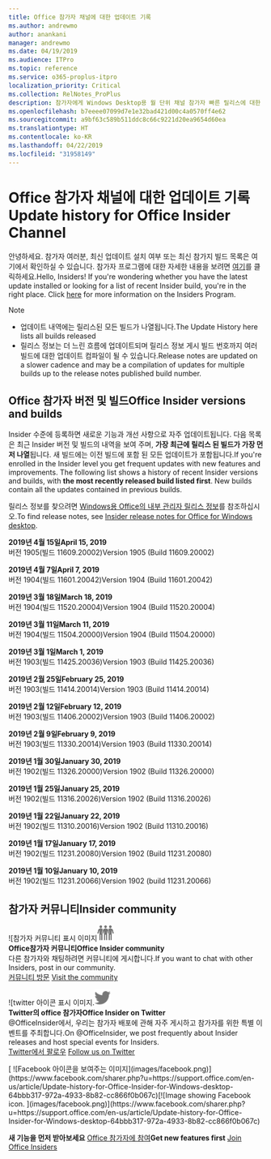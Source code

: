 ```yaml
---
title: Office 참가자 채널에 대한 업데이트 기록
ms.author: andrewmo
author: anankani
manager: andrewmo
ms.date: 04/19/2019
ms.audience: ITPro
ms.topic: reference
ms.service: o365-proplus-itpro
localization_priority: Critical
ms.collection: RelNotes_ProPlus
description: 참가자에게 Windows Desktop용 월 단위 채널 참가자 빠른 릴리스에 대한 업데이트 내역을 제공합니다.
ms.openlocfilehash: b7eeee07099d7e1e32bad421d00c4a0570ff4e62
ms.sourcegitcommit: a9bf63c589b511ddc8c66c9221d20ea9654d60ea
ms.translationtype: HT
ms.contentlocale: ko-KR
ms.lasthandoff: 04/22/2019
ms.locfileid: "31958149"
---
```

# <a name="update-history-for-office-insider-channel"></a><span data-ttu-id="57397-103">Office 참가자 채널에 대한 업데이트 기록</span><span class="sxs-lookup"><span data-stu-id="57397-103">Update history for Office Insider Channel</span></span>

<span data-ttu-id="57397-p101">안녕하세요. 참가자 여러분, 최신 업데이트 설치 여부 또는 최신 참가지 빌드 목록은 여기에서 확인하실 수 있습니다. 참가자 프로그램에 대한 자세한 내용을 보려면 [여기](https://insider.office.com/)를 클릭하세요.</span><span class="sxs-lookup"><span data-stu-id="57397-p101">Hello, Insiders! If you're wondering whether you have the latest update installed or looking for a list of recent Insider build, you're in the right place. Click [here](https://insider.office.com/) for more information on the Insiders Program.</span></span>

> [!NOTE]
> - <span data-ttu-id="57397-107">업데이트 내역에는 릴리스된 모든 빌드가 나열됩니다.</span><span class="sxs-lookup"><span data-stu-id="57397-107">The Update History here lists all builds released</span></span>
> - <span data-ttu-id="57397-108">릴리스 정보는 더 느린 흐름에 업데이트되며 릴리스 정보 게시 빌드 번호까지 여러 빌드에 대한 업데이트 컴파일이 될 수 있습니다.</span><span class="sxs-lookup"><span data-stu-id="57397-108">Release notes are updated on a slower cadence and may be a compilation of updates for multiple builds up to the release notes published build number.</span></span>



## <a name="office-insider-versions-and-builds"></a><span data-ttu-id="57397-109">Office 참가자 버전 및 빌드</span><span class="sxs-lookup"><span data-stu-id="57397-109">Office Insider versions and builds</span></span>

<span data-ttu-id="57397-p102">Insider 수준에 등록하면 새로운 기능과 개선 사항으로 자주 업데이트됩니다. 다음 목록은 최근 Insider 버전 및 빌드의 내역을 보여 주며, **가장 최근에 릴리스 된 빌드가 가장 먼저 나열**됩니다. 새 빌드에는 이전 빌드에 포함 된 모든 업데이트가 포함됩니다.</span><span class="sxs-lookup"><span data-stu-id="57397-p102">If you're enrolled in the Insider level you get frequent updates with new features and improvements. The following list shows a history of recent Insider versions and builds, with **the most recently released build listed first**. New builds contain all the updates contained in previous builds.</span></span> 

<span data-ttu-id="57397-113">릴리스 정보를 찾으려면 [Windows용 Office의 내부 관리자 릴리스 정보](https://docs.microsoft.com/ko-KR/OfficeUpdates/release-notes-office-insider)를 참조하십시오.</span><span class="sxs-lookup"><span data-stu-id="57397-113">To find release notes, see [Insider release notes for Office for Windows desktop](https://docs.microsoft.com/ko-KR/OfficeUpdates/release-notes-office-insider).</span></span>

[//]: # (제거하지 마십시오)

<span data-ttu-id="57397-115">**2019년 4월 15일**</span><span class="sxs-lookup"><span data-stu-id="57397-115">**April 15, 2019**</span></span><br/> <span data-ttu-id="57397-116">버전 1905(빌드 11609.20002)</span><span class="sxs-lookup"><span data-stu-id="57397-116">Version 1905 (Build 11609.20002)</span></span><br/>

<span data-ttu-id="57397-117">**2019년 4월 7일**</span><span class="sxs-lookup"><span data-stu-id="57397-117">**April 7, 2019**</span></span><br/> <span data-ttu-id="57397-118">버전 1904(빌드 11601.20042)</span><span class="sxs-lookup"><span data-stu-id="57397-118">Version 1904 (Build 11601.20042)</span></span><br/>

<span data-ttu-id="57397-119">**2019년 3월 18일**</span><span class="sxs-lookup"><span data-stu-id="57397-119">**March 18, 2019**</span></span><br/> <span data-ttu-id="57397-120">버전 1904(빌드 11520.20004)</span><span class="sxs-lookup"><span data-stu-id="57397-120">Version 1904 (Build 11520.20004)</span></span><br/>

<span data-ttu-id="57397-121">**2019년 3월 11일**</span><span class="sxs-lookup"><span data-stu-id="57397-121">**March 11, 2019**</span></span><br/> <span data-ttu-id="57397-122">버전 1904(빌드 11504.20000)</span><span class="sxs-lookup"><span data-stu-id="57397-122">Version 1904 (Build 11504.20000)</span></span><br/>

<span data-ttu-id="57397-123">**2019년 3월 1일**</span><span class="sxs-lookup"><span data-stu-id="57397-123">**March 1, 2019**</span></span><br/> <span data-ttu-id="57397-124">버전 1903(빌드 11425.20036)</span><span class="sxs-lookup"><span data-stu-id="57397-124">Version 1903 (Build 11425.20036)</span></span><br/> 

<span data-ttu-id="57397-125">**2019년 2월 25일**</span><span class="sxs-lookup"><span data-stu-id="57397-125">**February 25, 2019**</span></span><br/> <span data-ttu-id="57397-126">버전 1903(빌드 11414.20014)</span><span class="sxs-lookup"><span data-stu-id="57397-126">Version 1903 (Build 11414.20014)</span></span><br/> 

<span data-ttu-id="57397-127">**2019년 2월 12일**</span><span class="sxs-lookup"><span data-stu-id="57397-127">**February 12, 2019**</span></span><br/> <span data-ttu-id="57397-128">버전 1903(빌드 11406.20002)</span><span class="sxs-lookup"><span data-stu-id="57397-128">Version 1903 (Build 11406.20002)</span></span><br/> 

<span data-ttu-id="57397-129">**2019년 2월 9일**</span><span class="sxs-lookup"><span data-stu-id="57397-129">**February 9, 2019**</span></span><br/> <span data-ttu-id="57397-130">버전 1903(빌드 11330.20014)</span><span class="sxs-lookup"><span data-stu-id="57397-130">Version 1903 (Build 11330.20014)</span></span><br/> 

<span data-ttu-id="57397-131">**2019년 1월 30일**</span><span class="sxs-lookup"><span data-stu-id="57397-131">**January 30, 2019**</span></span><br/> <span data-ttu-id="57397-132">버전 1902(빌드 11326.20000)</span><span class="sxs-lookup"><span data-stu-id="57397-132">Version 1902 (Build 11326.20000)</span></span><br/> 

<span data-ttu-id="57397-133">**2019년 1월 25일**</span><span class="sxs-lookup"><span data-stu-id="57397-133">**January 25, 2019**</span></span><br/> <span data-ttu-id="57397-134">버전 1902(빌드 11316.20026)</span><span class="sxs-lookup"><span data-stu-id="57397-134">Version 1902 (Build 11316.20026)</span></span><br/> 

<span data-ttu-id="57397-135">**2019년 1월 22일**</span><span class="sxs-lookup"><span data-stu-id="57397-135">**January 22, 2019**</span></span><br/> <span data-ttu-id="57397-136">버전 1902(빌드 11310.20016)</span><span class="sxs-lookup"><span data-stu-id="57397-136">Version 1902 (Build 11310.20016)</span></span><br/> 

<span data-ttu-id="57397-137">**2019년 1월 17일**</span><span class="sxs-lookup"><span data-stu-id="57397-137">**January 17, 2019**</span></span><br/> <span data-ttu-id="57397-138">버전 1902(빌드 11231.20080)</span><span class="sxs-lookup"><span data-stu-id="57397-138">Version 1902 (Build 11231.20080)</span></span><br/>

<span data-ttu-id="57397-139">**2019년 1월 10일**</span><span class="sxs-lookup"><span data-stu-id="57397-139">**January 10, 2019**</span></span><br/> <span data-ttu-id="57397-140">버전 1902(빌드 11231.20066)</span><span class="sxs-lookup"><span data-stu-id="57397-140">Version 1902 (build 11231.20066)</span></span><br/> 


## <a name="insider-community"></a><span data-ttu-id="57397-141">참가자 커뮤니티</span><span class="sxs-lookup"><span data-stu-id="57397-141">Insider community</span></span>

<span data-ttu-id="57397-142">![참가자 커뮤니티 표시 이미지</span><span class="sxs-lookup"><span data-stu-id="57397-142">![Image showing insider community.</span></span> ](images/insidercommunity.png) <br/>
<span data-ttu-id="57397-143">**Office참가자 커뮤니티**</span><span class="sxs-lookup"><span data-stu-id="57397-143">**Office Insider community**</span></span><br/> <span data-ttu-id="57397-144">다른 참가자와 채팅하려면 커뮤니티에 게시합니다.</span><span class="sxs-lookup"><span data-stu-id="57397-144">If you want to chat with other Insiders, post in our community.</span></span><br/><span data-ttu-id="57397-145"> 
[커뮤니티 방문](https://go.microsoft.com/fwlink/?linkid=843493)</span><span class="sxs-lookup"><span data-stu-id="57397-145"> 
[Visit the community](https://go.microsoft.com/fwlink/?linkid=843493)</span></span><br/> 

<span data-ttu-id="57397-146">![twitter 아이콘 표시 이미지.</span><span class="sxs-lookup"><span data-stu-id="57397-146">![Image showing twitter icon.</span></span> ](images/twitter.png)<br/>
<span data-ttu-id="57397-147">**Twitter의 office 참가자**</span><span class="sxs-lookup"><span data-stu-id="57397-147">**Office Insider on Twitter**</span></span><br/> <span data-ttu-id="57397-148">@OfficeInsider에서, 우리는 참가자 배포에 관해 자주 게시하고 참가자를 위한 특별 이벤트를 주최합니다.</span><span class="sxs-lookup"><span data-stu-id="57397-148">On @OfficeInsider, we post frequently about Insider releases and host special events for Insiders.</span></span><br/><span data-ttu-id="57397-149"> 
[Twitter에서 팔로우](https://go.microsoft.com/fwlink/?linkid=717717)</span><span class="sxs-lookup"><span data-stu-id="57397-149"> 
[Follow us on Twitter](https://go.microsoft.com/fwlink/?linkid=717717)</span></span><br/> 

<span data-ttu-id="57397-150">
  [
  ![Facebook 아이콘을 보여주는 이미지](images/facebook.png)](https://www.facebook.com/sharer.php?u=https://support.office.com/en-us/article/Update-history-for-Office-Insider-for-Windows-desktop-64bbb317-972a-4933-8b82-cc866f0b067c)</span><span class="sxs-lookup"><span data-stu-id="57397-150">[![Image showing Facebook icon. ](images/facebook.png)](https://www.facebook.com/sharer.php?u=https://support.office.com/en-us/article/Update-history-for-Office-Insider-for-Windows-desktop-64bbb317-972a-4933-8b82-cc866f0b067c)</span></span>


<span data-ttu-id="57397-151">**새 기능을 먼저 받아보세요**
[Office 참가자에 참여](https://insider.office.com/)</span><span class="sxs-lookup"><span data-stu-id="57397-151">**Get new features first**
[Join Office Insiders](https://insider.office.com/)</span></span>